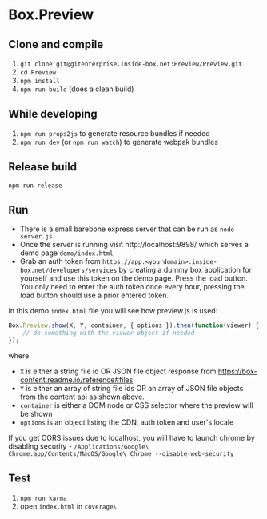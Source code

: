 Box.Preview
============

Clone and compile
-----------------
1. `git clone git@gitenterprise.inside-box.net:Preview/Preview.git`
2. `cd Preview`
3. `npm install`
4. `npm run build` (does a clean build)
 
While developing
----------------
1. `npm run props2js` to generate resource bundles if needed
2. `npm run dev` (or `npm run watch`) to generate webpak bundles

Release build
--------------
`npm run release`

Run
---
* There is a small barebone express server that can be run as `node server.js`
* Once the server is running visit http://localhost:9898/ which serves a demo page `demo/index.html`
* Grab an auth token from `https://app.<yourdomain>.inside-box.net/developers/services` by creating a dummy box application for yourself and use this token on the demo page. Press the load button. You only need to enter the auth token once every hour, pressing the load button should use a prior entered token.

In this demo `index.html` file you will see how preview.js is used:

```javascript
Box.Preview.show(X, Y, container, { options }).then(function(viewer) {
    // do something with the viewer object if needed
});
```

where
* `X` is either a string file id OR JSON file object response from https://box-content.readme.io/reference#files
* `Y` is either an array of string file ids OR an array of JSON file objects from the content api as shown above.
* `container` is either a DOM node or CSS selector where the preview will be shown
* `options` is an object listing the CDN, auth token and user's locale

If you get CORS issues due to localhost, you will have to launch chrome by disabling security -
`/Applications/Google\ Chrome.app/Contents/MacOS/Google\ Chrome --disable-web-security`

Test
----

1. `npm run karma`
2. open `index.html` in `coverage\`
